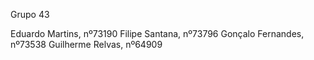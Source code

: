 Grupo 43

Eduardo Martins, nº73190
Filipe Santana, nº73796
Gonçalo Fernandes, nº73538
Guilherme Relvas, nº64909
